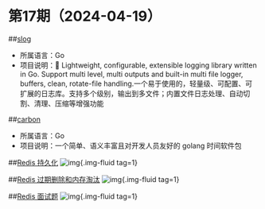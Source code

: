 # 第17期（2024-04-19）


##[slog](https://github.com/gookit/slog)
- 所属语言：Go
- 项目说明：📑 Lightweight, configurable, extensible logging library written in Go. Support multi level, multi outputs and built-in multi file logger, buffers, clean, rotate-file handling.一个易于使用的，轻量级、可配置、可扩展的日志库。支持多个级别，输出到多文件；内置文件日志处理、自动切割、清理、压缩等增强功能

##[carbon](https://github.com/golang-module/carbon)
- 所属语言：Go
- 项目说明：一个简单、语义丰富且对开发人员友好的 golang 时间软件包

##[Redis 持久化](https://dunwu.github.io/blog/pages/4de901/)
![img](https://ghfast.top/https://raw.githubusercontent.com/xiaoxuan6/weekly/main/docs/static/images/2024-04-19/1713511025.png){.img-fluid tag=1}

##[Redis 过期删除和内存淘汰](https://dunwu.github.io/blog/pages/ce0453/)
![img](https://ghfast.top/https://raw.githubusercontent.com/xiaoxuan6/weekly/main/docs/static/images/2024-04-19/1713512842.png){.img-fluid tag=1}

##[Redis 面试题](https://dunwu.github.io/blog/pages/451b73/)
![img](https://ghfast.top/https://raw.githubusercontent.com/xiaoxuan6/weekly/main/docs/static/images/2024-04-19/1713514229.png){.img-fluid tag=1}
